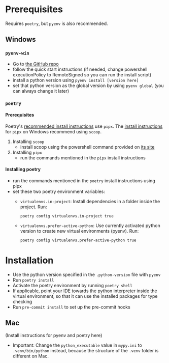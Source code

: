 # Prerequisites

Requires `poetry`, but `pyenv` is also recommended.

## Windows
### `pyenv-win`
- Go to [the GitHub repo](https://github.com/pyenv-win/pyenv-win)
- follow the quick start instructions (if needed, change powershell executionPolicy to RemoteSigned so you can run the install script)
- install a python version using `pyenv install [version here]`
- set that python version as the global version by using `pyenv global` (you can always change it later)

### `poetry`

#### Prerequisites

Poetry's [recommended install instructions](https://python-poetry.org/docs/#installation) use `pipx`. The [install instructions](https://github.com/pypa/pipx) for `pipx` on Windows recommend using `scoop`.

1. Installing `scoop`
    - install scoop using the powershell command provided on [its site](https://scoop.sh/)
2. Installing `pipx`
    - run the commands mentioned in the `pipx` install instructions

#### Installing poetry

- run the commands mentioned in the `poetry` install instructions using pipx
- set these two poetry environment variables:
  - `virtualenvs.in-project`: Install dependencies in a folder inside the project. Run: 
      
      `poetry config virtualenvs.in-project true`

  - `virtualenvs.prefer-active-python`: Use currently activated python version to create new virtual environments (pyenv). Run:
  
     `poetry config virtualenvs.prefer-active-python true`

# Installation

- Use the python version specified in the `.python-version` file with `pyenv`
- Run `poetry install`
- Activate the poetry environment by running `poetry shell`
- If applicable, point your IDE towards the python interpreter inside the virtual environment, so that it can use the installed packages for type checking
- Run `pre-commit install` to set up the pre-commit hooks

## Mac

(Install instructions for pyenv and poetry here)

- Important: Change the `python_executable` value in `mypy.ini` to `.venv/bin/python` instead, because the structure of the `.venv` folder is different on Mac.